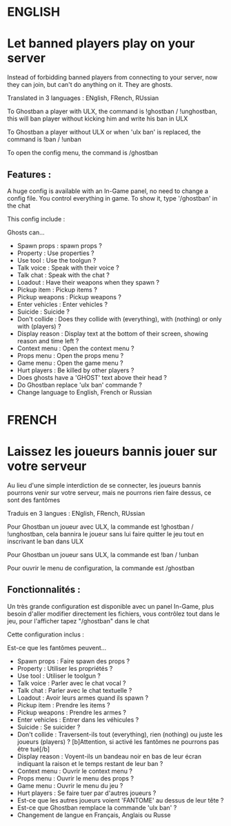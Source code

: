 # ENGLISH

# Let banned players play on your server

Instead of forbidding banned players from connecting to your server, now they can join, but can't do anything on it. They are ghosts.

Translated in 3 languages : ENglish, FRench, RUssian

To Ghostban a player with ULX, the command is !ghostban / !unghostban, this will ban player without kicking him and write his ban in ULX

To Ghostban a player without ULX or when 'ulx ban' is replaced, the command is !ban / !unban

To open the config menu, the command is /ghostban

## Features :

A huge config is available with an In-Game panel, no need to change a config file. You control everything in game. To show it, type '/ghostban' in the chat

This config include :

Ghosts can...
- Spawn props : spawn props ?
- Property : Use properties ?
- Use tool : Use the toolgun ?
- Talk voice : Speak with their voice ?
- Talk chat : Speak with the chat ?
- Loadout : Have their weapons when they spawn ?
- Pickup item : Pickup items ?
- Pickup weapons : Pickup weapons ?
- Enter vehicles : Enter vehicles ?
- Suicide : Suicide ?
- Don't collide : Does they collide with (everything), with (nothing) or only with (players) ?
- Display reason : Display text at the bottom of their screen, showing reason and time left ?
- Context menu : Open the context menu ?
- Props menu : Open the props menu ?
- Game menu : Open the game menu ?
- Hurt players : Be killed by other players ?
- Does ghosts have a 'GHOST' text above their head ?
- Do Ghostban replace 'ulx ban' commande ?
- Change language to English, French or Russian


# FRENCH

# Laissez les joueurs bannis jouer sur votre serveur

Au lieu d'une simple interdiction de se connecter, les joueurs bannis pourrons venir sur votre serveur, mais ne pourrons rien faire dessus, ce sont des fantômes

Traduis en 3 langues : ENglish, FRench, RUssian

Pour Ghostban un joueur avec ULX, la commande est !ghostban / !unghostban, cela bannira le joueur sans lui faire quitter le jeu tout en inscrivant le ban dans ULX

Pour Ghostban un joueur sans ULX, la commande est !ban / !unban

Pour ouvrir le menu de configuration, la commande est /ghostban

## Fonctionnalités :

Un très grande configuration est disponible avec un panel In-Game, plus besoin d'aller modifier directement les fichiers, vous contrôlez tout dans le jeu, pour l'afficher tapez "/ghostban" dans le chat

Cette configuration inclus :

Est-ce que les fantômes peuvent...
- Spawn props : Faire spawn des props ?
- Property : Utiliser les propriétés ?
- Use tool : Utiliser le toolgun ?
- Talk voice : Parler avec le chat vocal ?
- Talk chat : Parler avec le chat textuelle ?
- Loadout : Avoir leurs armes quand ils spawn ?
- Pickup item : Prendre les items ?
- Pickup weapons : Prendre les armes ?
- Enter vehicles : Entrer dans les véhicules ?
- Suicide : Se suicider ?
- Don't collide : Traversent-ils tout (everything), rien (nothing) ou juste les joueurs (players) ? [b]Attention, si activé les fantômes ne pourrons pas être tué[/b]
- Display reason : Voyent-ils un bandeau noir en bas de leur écran indiquant la raison et le temps restant de leur ban ?
- Context menu : Ouvrir le context menu ?
- Props menu : Ouvrir le menu des props ?
- Game menu : Ouvrir le menu du jeu ?
- Hurt players : Se faire tuer par d'autres joueurs ?
- Est-ce que les autres joueurs voient 'FANTOME' au dessus de leur tête ?
- Est-ce que Ghostban remplace la commande 'ulx ban' ?
- Changement de langue en Français, Anglais ou Russe